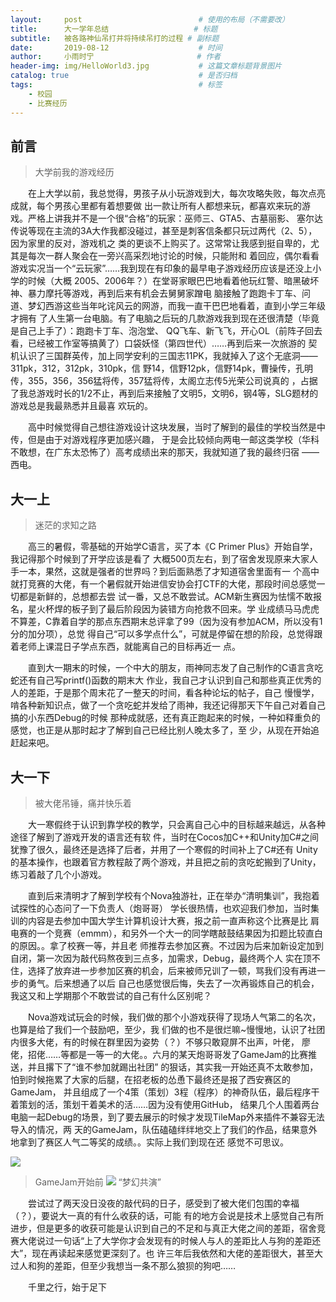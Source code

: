 ```yaml
---
layout:     post                          # 使用的布局（不需要改）
title:      大一学年总结                   # 标题 
subtitle:   被各路神仙吊打并将持续吊打的过程 # 副标题
date:       2019-08-12                    # 时间
author:     小雨时宁                       # 作者
header-img: img/HelloWorld3.jpg           # 这篇文章标题背景图片
catalog: true                             # 是否归档
tags:                                     # 标签
    - 校园
    - 比赛经历
---
```


## 前言
>大学前我的游戏经历

&emsp;&emsp;在上大学以前，我总觉得，男孩子从小玩游戏到大，每次攻略失败，每次点亮成就，每个男孩心里都有着想要做
出一款让所有人都想来玩，都喜欢来玩的游戏。严格上讲我并不是一个很“合格”的玩家：巫师三、GTA5、古墓丽影、
塞尔达传说等现在主流的3A大作我都没碰过，甚至是刺客信条都只玩过两代（2、5），因为家里的反对，游戏机之
类的更谈不上购买了。这常常让我感到挺自卑的，尤其是每次一群人聚会在一旁兴高采烈地讨论的时候，只能附和
着回应，偶尔看看游戏实况当一个“云玩家”……我到现在有印象的最早电子游戏经历应该是还没上小学的时候（大概
2005、2006年？）在堂哥家眼巴巴地看着他玩红警、暗黑破坏神、暴力摩托等游戏，再到后来有机会去舅舅家蹭电
脑接触了跑跑卡丁车、问道、梦幻西游这些当年叱诧风云的网游，而我一直干巴巴地看着，直到小学三年级才拥有
了人生第一台电脑。有了电脑之后玩的几款游戏我到现在还很清楚（毕竟是自己上手了）：跑跑卡丁车、泡泡堂、
QQ飞车、新飞飞，开心OL（前阵子回去看，已经被工作室等搞黄了）口袋妖怪（第四世代）……再到后来一次旅游的
契机认识了三国群英传，加上同学安利的三国志11PK，我就掉入了这个无底洞——311pk，312，312pk，310pk，信
野14，信野12pk，信野14pk，曹操传，孔明传，355，356，356猛将传，357猛将传，太阁立志传5光荣公司说真的
，占据了我总游戏时长的1/2不止，再到后来接触了文明5，文明6，钢4等，SLG题材的游戏总是我最熟悉并且最喜
欢玩的。  
      
&emsp;&emsp;高中时候觉得自己想往游戏设计这块发展，当时了解到的最佳的学校当然是中传，但是由于对游戏程序更加感兴趣，
于是会比较倾向两电一邮这类学校（华科不敢想，在广东太恐怖了）高考成绩出来的那天，我就知道了我的最终归宿
——西电。
    
## 大一上
>迷茫的求知之路

&emsp;&emsp;高三的暑假，零基础的开始学C语言，买了本《C Primer Plus》开始自学，我记得那个时候到了开学应该是看了
大概500页左右，到了宿舍发现原来大家人手一本，果然，这就是强者的世界吗？到后面熟悉了才知道宿舍里面有一
个高中就打竞赛的大佬，有一个暑假就开始进信安协会打CTF的大佬，那段时间总感觉一切都是新鲜的，总想都去尝
试一番，又总不敢尝试。ACM新生赛因为怯懦不敢报名，星火杯焊的板子到了最后阶段因为装错方向抢救不回来。学
业成绩马马虎虎不算差，C靠着自学的那点东西期末总评拿了99（因为没有参加ACM，所以没有1分的加分项），总觉
得自己“可以多学点什么”，可就是停留在想的阶段，总觉得跟着老师上课混日子学点东西，就能离自己的目标再近一
点。
        
&emsp;&emsp;直到大一期末的时候，一个中大的朋友，雨神同志发了自己制作的C语言贪吃蛇还有自己写printf()函数的期末大
作业，我自己才认识到自己和那些真正优秀的人的差距，于是那个周末花了一整天的时间，看各种论坛的帖子，自己
慢慢学，啃各种新知识点，做了一个贪吃蛇并发给了雨神，我还记得那天下午自己对着自己搞的小东西Debug的时候
那种成就感，还有真正跑起来的时候，一种如释重负的感觉，也正是从那时起才了解到自己已经比别人晚太多了，至
少，从现在开始追赶起来吧。
   
## 大一下
>被大佬吊锤，痛并快乐着

&emsp;&emsp;大一寒假终于认识到靠学校的教学，只会离自己心中的目标越来越远，从各种途径了解到了游戏开发的语言还有软
件，当时在Cocos加C++和Unity加C#之间犹豫了很久，最终还是选择了后者，并用了一个寒假的时间补上了C#还有
Unity的基本操作，也跟着官方教程敲了两个游戏，并且把之前的贪吃蛇搬到了Unity，练习着敲了几个小游戏。
      
&emsp;&emsp;直到后来清明才了解到学校有个Nova独游社，正在举办“清明集训”，我抱着试探性的心态问了一下负责人（炮哥哥）
学长很热情，也欢迎我们参加，当时集训的内容是去参加中国大学生计算机设计大赛，报之前一直声称这个比赛是比
肩电赛的一个竞赛（emmm），和另外一个大一的同学瞎敲鼓结果因为扣题比较直白的原因。。拿了校赛一等，并且老
师推荐去参加区赛。不过因为后来加新设定加到自闭，第一次因为敲代码熬夜到三点多，加需求，Debug，最终两个人
实在顶不住，选择了放弃进一步参加区赛的机会，后来被师兄训了一顿，骂我们没有再进一步的勇气。后来想通了以后
自己也感觉很后悔，失去了一次再锻炼自己的机会，我这又和上学期那个不敢尝试的自己有什么区别呢？
    
&emsp;&emsp;Nova游戏试玩会的时候，我们做的那个小游戏获得了现场人气第二的名次，也算是给了我们一个鼓励吧，至少，我
们做的也不是很烂嘛~慢慢地，认识了社团内很多大佬，有的时候在群里因为姿势（？）不够只敢窥屏不出声，叶佬，
廖佬，招佬……等都是一等一的大佬。。六月的某天炮哥哥发了GameJam的比赛推送，并且撂下了“谁不参加就踢出社团”
的狠话，其实我一开始还真不太敢参加，怕到时候拖累了大家的后腿，在招老板的怂恿下最终还是报了西安赛区的GameJam，
并且组成了一个4策（策划）3程（程序）的神奇队伍，最后程序干着策划的活，策划干着美术的活……因为没有使用GitHub，
结果几个人围着两台电脑一起Debug的场景，到了要去展示的时候才发现TileMap外来插件不兼容无法导入的情况，两
天的GameJam，队伍磕磕绊绊地交上了我们的作品，结果意外地拿到了赛区人气二等奖的成绩。。实际上我们到现在还
感觉不可思议。
  
![](/img/GameJam.jpg)
>GameJam开始前
![](/img/4and3.jpg)
>“梦幻共演”

      
&emsp;&emsp;尝试过了两天没日没夜的敲代码的日子，感受到了被大佬们包围的幸福（？），要说大一真的有什么收获的话，可能
有的地方会说是技术上感觉自己有所进步，但是更多的收获可能是认识到自己的不足和与真正大佬之间的差距，宿舍竞
赛大佬说过一句话“上了大学你才会发现有的时候人与人的差距比人与狗的差距还大”，现在再读起来感觉更深刻了。也
许三年后我依然和大佬的差距很大，甚至大过人和狗的差距，但至少我想当一条不那么狼狈的狗吧……
      
&emsp;&emsp;千里之行，始于足下
    
